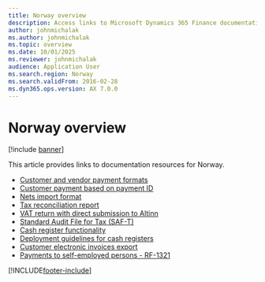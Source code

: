 ```yaml
---
title: Norway overview
description: Access links to Microsoft Dynamics 365 Finance documentation resources for Norway, including links to resources about payment information.
author: johnmichalak
ms.author: johnmichalak
ms.topic: overview
ms.date: 10/01/2025
ms.reviewer: johnmichalak
audience: Application User
ms.search.region: Norway
ms.search.validFrom: 2016-02-28
ms.dyn365.ops.version: AX 7.0.0
---
```


# Norway overview

[!include [banner](../../includes/banner.md)]

This article provides links to documentation resources for Norway.

- [Customer and vendor payment formats](no-00003-customer-vendor-payment-formats.md)
- [Customer payment based on payment ID](no-00002-customer-payment-based-payment-id.md)
- [Nets import format](emea-nor-nets-import-format.md)
- [Tax reconciliation report](../europe/emea-tax-reconciliation-report.md)
- [VAT return with direct submission to Altinn](emea-nor-vat-return.md)
- [Standard Audit File for Tax (SAF-T)](emea-nor-satndard-audit-file-for-tax.md)
- [Cash register functionality](../../../commerce/localizations/norway/emea-nor-cash-registers.md)
- [Deployment guidelines for cash registers](../../../commerce/localizations/dev-itpro/emea-nor-loc-deployment-guidelines.md)
- [Customer electronic invoices export](emea-nor-e-invoices.md)
- [Payments to self-employed persons - RF-1321](emea-nor-payments-to-self-employed-persons.md)



[!INCLUDE[footer-include](../../../includes/footer-banner.md)]

